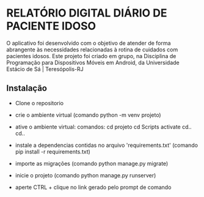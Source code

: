 # RELATÓRIO DIGITAL DIÁRIO DE PACIENTE IDOSO
O aplicativo foi desenvolvido com o objetivo de atender de forma abrangente às necessidades relacionadas à rotina de cuidados com pacientes idosos.
Este projeto foi criado em grupo, na Disciplina de Programação para Dispositivos Móveis em Android, da Universidade Estácio de Sá | Teresópolis-RJ

## Instalação

- Clone o repositorio
- crie o ambiente virtual (comando python -m venv projeto)
- ative o ambiente virtual:
    comandos:
    cd projeto
    cd Scripts
    activate
    cd..
    cd..

- instale a dependencias contidas no arquivo 'requirements.txt' (comando pip install -r requirements.txt)
- importe as migrações (comando python manage.py migrate)
- inicie o projeto (comando python manage.py runserver)
- aperte CTRL + clique no link gerado pelo prompt de comando